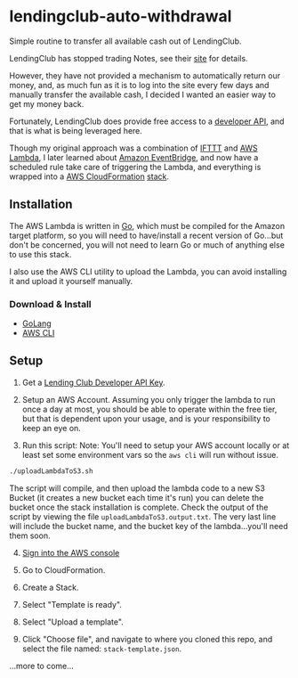 # lendingclub-auto-withdrawal

Simple routine to transfer all available cash out of LendingClub.

LendingClub has stopped trading Notes, see their [site](https://www.lendingclub.com/account/summary.action) for details.

However, they have not provided a mechanism to automatically return our money, and, as much fun as it is to log into the site every few days and manually transfer the available cash, I decided I wanted an easier way to get my money back.

Fortunately, LendingClub does provide free access to a [developer API](https://www.lendingclub.com/developers), and that is what is being leveraged here.

Though my original approach was a combination of [IFTTT](https://ifttt.com) and [AWS Lambda](https://aws.amazon.com/lambda/), I later learned about [Amazon EventBridge](https://aws.amazon.com/eventbridge/), and now have a scheduled rule take care of triggering the Lambda, and everything is wrapped into a [AWS CloudFormation](https://docs.aws.amazon.com/cloudformation/index.html) [stack](https://docs.aws.amazon.com/AWSCloudFormation/latest/UserGuide/stacks.html).

## Installation

The AWS Lambda is written in [Go](https://golang.org/), which must be compiled for the Amazon target platform, so you will need to have/install a recent version of Go...but don't be concerned, you will not need to learn Go or much of anything else to use this stack.

I also use the AWS CLI utility to upload the Lambda, you can avoid installing it and upload it yourself manually.

### Download & Install

* [GoLang](https://golang.org/dl/)
* [AWS CLI](https://aws.amazon.com/cli/)

## Setup

1. Get a [Lending Club Developer API Key](https://www.lendingclub.com/account/profile.action).

2. Setup an AWS Account.  Assuming you only trigger the lambda to run once a day at most, you should be able to operate within the free tier, but that is dependent upon your usage, and is your responsibility to keep an eye on.

3. Run this script:
Note:  You'll need to setup your AWS account locally or at least set some environment vars so the ```aws cli``` will run without issue.
```bash
./uploadLambdaToS3.sh
```
The script will compile, and then upload the lambda code to a new S3 Bucket (it creates a new bucket each time it's run) you can delete the bucket once the stack installation is complete.  Check the output of the script by viewing the file ```uploadLambdaToS3.output.txt```.  The very last line will include the bucket name, and the bucket key of the lambda...you'll need them soon.

4. [Sign into the AWS console](https://aws.amazon.com/)

5. Go to CloudFormation.

6. Create a Stack.

7. Select "Template is ready".

8. Select "Upload a template".

9. Click "Choose file", and navigate to where you cloned this repo, and select the file named: ```stack-template.json```.

...more to come...
